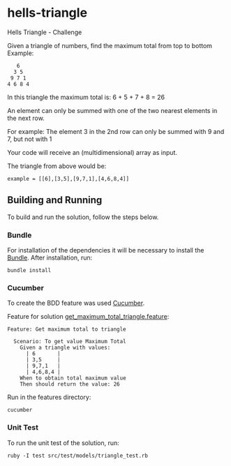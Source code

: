 # hells-triangle

Hells Triangle - Challenge

Given a triangle of numbers, find the maximum total from top to bottom
Example:

       6
      3 5
     9 7 1
    4 6 8 4
  
In this triangle the maximum total is: 6 + 5 + 7 + 8 = 26

An element can only be summed with one of the two nearest elements in the next row.

For example: The element 3 in the 2nd row can only be summed with 9 and 7, but not with 1

Your code will receive an (multidimensional) array as input.

The triangle from above would be:

    example = [[6],[3,5],[9,7,1],[4,6,8,4]]

## Building and Running

To build and run the solution, follow the steps below.

### Bundle

For installation of the dependencies it will be necessary to install the [Bundle](http://bundler.io/). After installation, run:
    
    bundle install

### Cucumber

To create the BDD feature was used [Cucumber](https://cucumber.io/). 

Feature for solution [get_maximum_total_triangle.feature](https://github.com/savioroney/hells-triangle/blob/master/src/test/features/get_maximum_total_triangle/get_maximum_total_triangle.feature):

    Feature: Get maximum total to triangle
    
      Scenario: To get value Maximum Total
        Given a triangle with values:
          | 6       |
          | 3,5     |
          | 9,7,1   |
          | 4,6,8,4 |
        When to obtain total maximum value
        Then should return the value: 26


Run in the features directory:

    cucumber

### Unit Test

To run the unit test of the solution, run:

    ruby -I test src/test/models/triangle_test.rb
